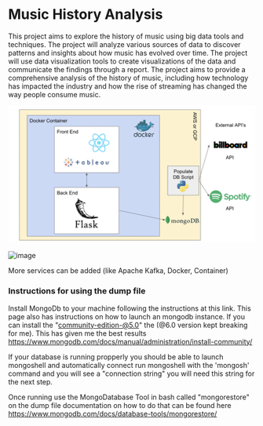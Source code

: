# Music History Analysis

This project aims to explore the history of music using big data tools and techniques. The project will analyze various sources of data to discover patterns and insights about how music has evolved over time. The project will use data visualization tools to create visualizations of the data and communicate the findings through a report. The project aims to provide a comprehensive analysis of the history of music, including how technology has impacted the industry and how the rise of streaming has changed the way people consume music.

![My Image](Architecture_Diagram.png)

![image](https://user-images.githubusercontent.com/131318689/233860739-dae18b6f-3be2-483f-b4c2-54423bbb6380.png)

More services can be added (like Apache Kafka, Docker, Container)



### Instructions for using the dump file

Install MongoDb to your machine following the instructions at this link.
This page also has instructions on how to launch an mongodb instance.
If you can install the "community-edition-@5.0" the (@6.0 version kept breaking for me).
This has given me the best results 
https://www.mongodb.com/docs/manual/administration/install-community/

If your database is running propperly you should be able to launch mongoshell and automatically connect 
run mongoshell with the 'mongosh' command and you will see a "connection string" you will need this string for the next step.

Once running use the MongoDatabase Tool in bash called "mongorestore" on the dump file 
documentation on how to do that can be found here
https://www.mongodb.com/docs/database-tools/mongorestore/





